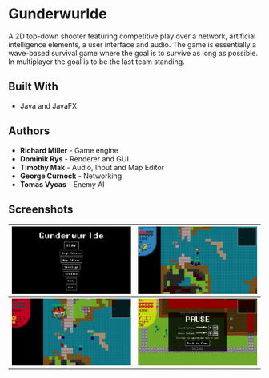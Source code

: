 # Gunderwurlde

A 2D top-down shooter featuring competitive play over a network, artificial intelligence elements, a user interface and audio. The game is essentially a wave-based survival game where the goal is to survive as long as possible. In multiplayer the goal is to be the last team standing.

## Built With

* Java and JavaFX

## Authors

* **Richard Miller** - Game engine
* **Dominik Rys** - Renderer and GUI
* **Timothy Mak** - Audio, Input and Map Editor
* **George Curnock** - Networking
* **Tomas Vycas** - Enemy AI

## Screenshots

![Menu](/docs/img/screenshot1.png)  |  ![Game](/docs/img/screenshot2.png)
:----------------------------------:|:----------------------------------------:
![Boss](/docs/img/screenshot3.png)  |  ![Pause Menu](/docs/img/screenshot4.png)

